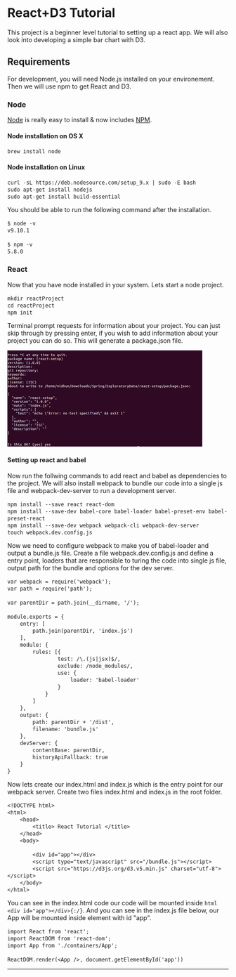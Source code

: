 # React+D3 Tutorial

This project is a beginner level tutorial to setting up a react app. We will also look into developing a simple bar chart with D3.

## Requirements

For development, you will need Node.js installed on your environement. Then we will use npm to get React and D3.

### Node

[Node](http://nodejs.org/) is really easy to install & now includes [NPM](https://npmjs.org/).

#### Node installation on OS X

    brew install node

#### Node installation on Linux

    curl -sL https://deb.nodesource.com/setup_9.x | sudo -E bash 
    sudo apt-get install nodejs
    sudo apt-get install build-essential

You should be able to run the following command after the installation.

    $ node -v
    v9.10.1

    $ npm -v
    5.8.0

### React

Now that you have node installed in your system. Lets start a node project.

    mkdir reactProject
	cd reactProject
	npm init

Terminal prompt requests for information about your project. You can just skip through by pressing enter, if you wish to add information about your project you can do so. This will generate a package.json file.

![node setup image](node_setup.png)

#### Setting up react and babel

Now run the follwing commands to add react and babel as dependencies to the project. We will also install webpack to bundle our code into a single js file and webpack-dev-server to run a development server.

	npm install --save react react-dom
	npm install --save-dev babel-core babel-loader babel-preset-env babel-preset-react
	npm install --save-dev webpack webpack-cli webpack-dev-server
	touch webpack.dev.config.js

Now we need to configure webpack to make you of babel-loader and output a bundle.js file. Create a file webpack.dev.config.js and define a entry point, loaders that are responsible to turing the code into single js file, output path for the bundle and options for the dev server.

	var webpack = require('webpack');
	var path = require('path');

	var parentDir = path.join(__dirname, '/');

	module.exports = {
	    entry: [
	        path.join(parentDir, 'index.js')
	    ],
	    module: {
	        rules: [{
	                test: /\.(js|jsx)$/,
	                exclude: /node_modules/,
	                use: {
	                    loader: 'babel-loader'
	                }
	            }
	        ]
	    },
	    output: {
	        path: parentDir + '/dist',
	        filename: 'bundle.js'
	    },
	    devServer: {
	        contentBase: parentDir,
	        historyApiFallback: true
	    }
	}


Now lets create our index.html and index.js which is the entry point for our webpack server. Create two files index.html and index.js in the root folder.

	<!DOCTYPE html>
	<html>
	    <head>
	        <title> React Tutorial </title>
	    </head>
	    <body>

	        <div id="app"></div>
	        <script type="text/javascript" src="/bundle.js"></script>
	        <script src="https://d3js.org/d3.v5.min.js" charset="utf-8"></script>
	    </body>
	</html>

You can see in the index.html code our code will be mounted inside ```html <div id="app"></div>{:/}```. And you can see in the index.js file below, our App will be mounted inside element with id "app".

	import React from 'react';
	import ReactDOM from 'react-dom';
	import App from './containers/App';

	ReactDOM.render(<App />, document.getElementById('app'))

---
